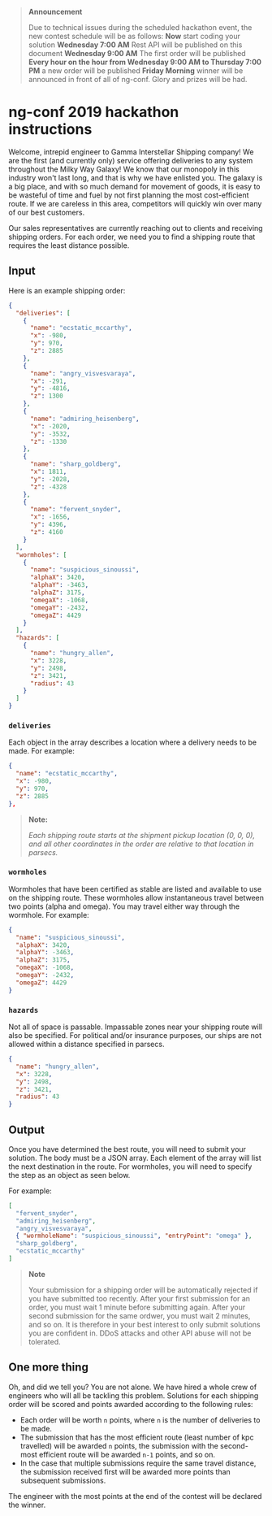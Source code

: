 > **Announcement**
>
> Due to technical issues during the scheduled hackathon event, the new contest schedule
> will be as follows:
> **Now** start coding your solution
> **Wednesday 7:00 AM** Rest API will be published on this document
> **Wednesday 9:00 AM** The first order will be published
> **Every hour on the hour from Wednesday 9:00 AM to Thursday 7:00 PM** a new order will be published
> **Friday Morning** winner will be announced in front of all of ng-conf.  Glory and prizes will be had.

# ng-conf 2019 hackathon instructions

Welcome, intrepid engineer to Gamma Interstellar Shipping company! We are the first
(and currently only) service offering deliveries to any system throughout the Milky
Way Galaxy! We know that our monopoly in this industry won't last long, and that is
why we have enlisted you. The galaxy is a big place, and with so much demand for
movement of goods, it is easy to be wasteful of time and fuel by not first planning
the most cost-efficient route. If we are careless in this area, competitors will
quickly win over many of our best customers.

Our sales representatives are currently reaching out to clients and receiving shipping
orders. For each order, we need you to find a shipping route that requires the least
distance possible.

## Input

Here is an example shipping order:

```json
{
  "deliveries": [
    {
      "name": "ecstatic_mccarthy",
      "x": -980,
      "y": 970,
      "z": 2885
    },
    {
      "name": "angry_visvesvaraya",
      "x": -291,
      "y": -4816,
      "z": 1300
    },
    {
      "name": "admiring_heisenberg",
      "x": -2020,
      "y": -3532,
      "z": -1330
    },
    {
      "name": "sharp_goldberg",
      "x": 1811,
      "y": -2028,
      "z": -4328
    },
    {
      "name": "fervent_snyder",
      "x": -1656,
      "y": 4396,
      "z": 4160
    }
  ],
  "wormholes": [
    {
      "name": "suspicious_sinoussi",
      "alphaX": 3420,
      "alphaY": -3463,
      "alphaZ": 3175,
      "omegaX": -1068,
      "omegaY": -2432,
      "omegaZ": 4429
    }
  ],
  "hazards": [
    {
      "name": "hungry_allen",
      "x": 3228,
      "y": 2498,
      "z": 3421,
      "radius": 43
    }
  ]
}
```

### `deliveries`

Each object in the array describes a location where a delivery needs to be made.
For example:

```json
{
  "name": "ecstatic_mccarthy",
  "x": -980,
  "y": 970,
  "z": 2885
},
```

> **Note:**
>
> _Each shipping route starts at the shipment pickup location (0, 0, 0), and all
> other coordinates in the order are relative to that location in parsecs._

### `wormholes`

Wormholes that have been certified as stable are listed and available to use on the
shipping route. These wormholes allow instantaneous travel between two points (alpha
and omega). You may travel either way through the wormhole.
For example:

```json
{
  "name": "suspicious_sinoussi",
  "alphaX": 3420,
  "alphaY": -3463,
  "alphaZ": 3175,
  "omegaX": -1068,
  "omegaY": -2432,
  "omegaZ": 4429
}
```

### `hazards`

Not all of space is passable. Impassable zones near your shipping route will also be
specified. For political and/or insurance purposes, our ships are not allowed within
a distance specified in parsecs.

```json
{
  "name": "hungry_allen",
  "x": 3228,
  "y": 2498,
  "z": 3421,
  "radius": 43
}
```

## Output

Once you have determined the best route, you will need to submit your solution. The body
must be a JSON array. Each element of the array will list the next destination in the route. For wormholes, you will need to specify the step as an object as seen below.

For example:

```json
[
  "fervent_snyder",
  "admiring_heisenberg",
  "angry_visvesvaraya",
  { "wormholeName": "suspicious_sinoussi", "entryPoint": "omega" },
  "sharp_goldberg",
  "ecstatic_mccarthy"
]
```

> **Note**
>
> Your submission for a shipping order will be automatically rejected if you have
> submitted too recently. After your first submission for an order, you must wait
> 1 minute before submitting again. After your second submission for the same ordwer,
> you must wait 2 minutes, and so on. It is therefore in your best interest to only
> submit solutions you are confident in. DDoS attacks and other API abuse will not be
> tolerated.

## One more thing

Oh, and did we tell you? You are not alone. We have hired a whole crew of engineers
who will all be tackling this problem. Solutions for each shipping order will be
scored and points awarded according to the following rules:

- Each order will be worth `n` points, where `n` is the number of deliveries to be
  made.
- The submission that has the most efficient route (least number of kpc travelled)
  will be awarded `n` points, the submission with the second-most efficient route
  will be awarded `n-1` points, and so on.
- In the case that multiple submissions require the same travel distance, the
  submission received first will be awarded more points than subsequent submissions.

The engineer with the most points at the end of the contest will be declared the winner.
